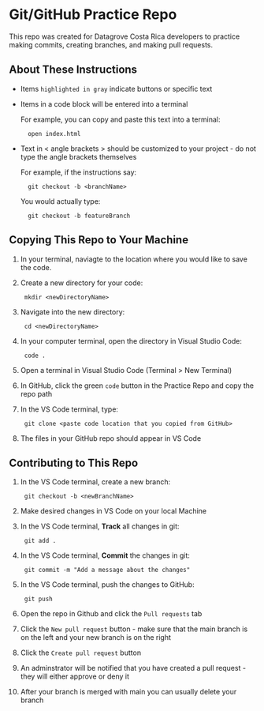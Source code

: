 # Git/GitHub Practice Repo
This repo was created for Datagrove Costa Rica developers to practice making commits, creating branches, and making pull requests.

## About These Instructions
* Items `highlighted in gray` indicate buttons or specific text 
* Items in a code block will be entered into a terminal
    
    For example, you can copy and paste this text into a terminal:

        open index.html

* Text in < angle brackets > should be customized to your project - do not type the angle brackets themselves

    For example, if the instructions say:

        git checkout -b <branchName>
    
    You would actually type:

        git checkout -b featureBranch

## Copying This Repo to Your Machine
1. In your terminal, naviagte to the location where you would like to save the code.
2. Create a new directory for your code: 

        mkdir <newDirectoryName>

3. Navigate into the new directory: 

        cd <newDirectoryName>

4. In your computer terminal, open the directory in Visual Studio Code:

        code .

5. Open a terminal in Visual Studio Code (Terminal > New Terminal)
6. In GitHub, click the green `code` button in the Practice Repo and copy the repo path
7. In the VS Code terminal, type: 

        git clone <paste code location that you copied from GitHub>

8. The files in your GitHub repo should appear in VS Code 

## Contributing to This Repo
1. In the VS Code terminal, create a new branch: 

        git checkout -b <newBranchName>

2. Make desired changes in VS Code on your local Machine
3. In the VS Code terminal, **Track** all changes in git: 

        git add .

4. In the VS Code terminal, **Commit** the changes in git: 

        git commit -m "Add a message about the changes" 

5. In the VS Code terminal, push the changes to GitHub: 

        git push

6. Open the repo in Github and click the `Pull requests` tab
7. Click the `New pull request` button - make sure that the main branch is on the left and your new branch is on the right
8. Click the `Create pull request` button
9. An adminstrator will be notified that you have created a pull request - they will either approve or deny it  
10. After your branch is merged with main you can usually delete your branch